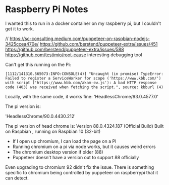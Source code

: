 # Raspberry Pi Notes

I wanted this to run in a docker container on my raspberry pi, but I couldn't get it to work.

// https://sc-consulting.medium.com/puppeteer-on-raspbian-nodejs-3425ccea470e/
https://github.com/berstend/puppeteer-extra/issues/451
https://github.com/berstend/puppeteer-extra/issues/588
https://github.com/testimio/root-cause interesting debugging tool

Can't get this running on the Pi:

```text
[1112/141310.565073:INFO:CONSOLE(4)] "Uncaught (in promise) TypeError: Failed to register a ServiceWorker for scope ('https://www.kbb.com/') with script ('https://www.kbb.com/akam-sw.js'): A bad HTTP response code (403) was received when fetching the script.", source: kbburl (4)
```

Locally, with the same code, it works fine:
'HeadlessChrome/93.0.4577.0'

The pi version is:

'HeadlessChrome/90.0.4430.212'

The pi version of head chrome is: Version 88.0.4324.187 (Official Build) Built on Raspbian , running on Raspbian 10 (32-bit)

- If I open up chromium, I can load the page on a PI
- Running chromium on a pi via node works, but it causes weird errors
- The chromium desktop version if older (88)
- Puppeteer doesn't have a version out to support 88 officially

Even upgrading to chromium 92 didn't fix the issue. There is something specific to chromium being controlled by puppeteer on raspberrypi that it can detect.
